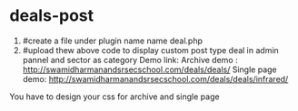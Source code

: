 # deals-post

1. #create a file under plugin name name deal.php
2. #upload thew above code to display custom post type deal in admin pannel and sector as category 
Demo link: 
Archive demo : http://swamidharmanandsrsecschool.com/deals/deals/
Single page demo: http://swamidharmanandsrsecschool.com/deals/deals/infrared/

You have to design your css for archive and single page 
